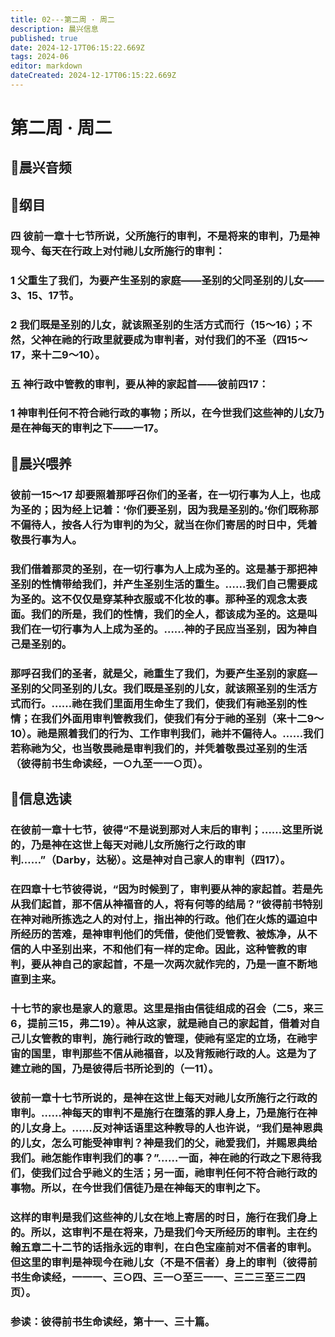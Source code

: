 ```yaml
---
title: 02---第二周 · 周二
description: 晨兴信息
published: true
date: 2024-12-17T06:15:22.669Z
tags: 2024-06
editor: markdown
dateCreated: 2024-12-17T06:15:22.669Z
---
```


# 第二周 · 周二
## 🎵晨兴音频


## 📖纲目

### 四    彼前一章十七节所说，父所施行的审判，不是将来的审判，乃是神现今、每天在行政上对付祂儿女所施行的审判：

### 1    父重生了我们，为要产生圣别的家庭——圣别的父同圣别的儿女——3、15、17节。

### 2    我们既是圣别的儿女，就该照圣别的生活方式而行（15～16）；不然，父神在祂的行政里就要成为审判者，对付我们的不圣（四15～17，来十二9～10）。

### 五    神行政中管教的审判，要从神的家起首——彼前四17：

### 1    神审判任何不符合祂行政的事物；所以，在今世我们这些神的儿女乃是在神每天的审判之下——一17。

## 📖晨兴喂养

### 彼前一15～17    却要照着那呼召你们的圣者，在一切行事为人上，也成为圣的；因为经上记着：‘你们要圣别，因为我是圣别的。’你们既称那不偏待人，按各人行为审判的为父，就当在你们寄居的时日中，凭着敬畏行事为人。

### 我们借着那灵的圣别，在一切行事为人上成为圣的。这是基于那把神圣别的性情带给我们，并产生圣别生活的重生。……我们自己需要成为圣的。这不仅仅是穿某种衣服或不化妆的事。那种圣的观念太表面。我们的所是，我们的性情，我们的全人，都该成为圣的。这是叫我们在一切行事为人上成为圣的。……神的子民应当圣别，因为神自己是圣别的。

### 那呼召我们的圣者，就是父，祂重生了我们，为要产生圣别的家庭—圣别的父同圣别的儿女。我们既是圣别的儿女，就该照圣别的生活方式而行。……祂在我们里面用生命生了我们，使我们有祂圣别的性情；在我们外面用审判管教我们，使我们有分于祂的圣别（来十二9～10）。祂是照着我们的行为、工作审判我们，祂并不偏待人。……我们若称祂为父，也当敬畏祂是审判我们的，并凭着敬畏过圣别的生活（彼得前书生命读经，一○九至一一○页）。

## 📖信息选读

### 在彼前一章十七节，彼得“不是说到那对人末后的审判；……这里所说的，乃是神在这世上每天对祂儿女所施行之行政的审判……”（Darby，达秘）。这是神对自己家人的审判（四17）。

### 在四章十七节彼得说，“因为时候到了，审判要从神的家起首。若是先从我们起首，那不信从神福音的人，将有何等的结局？”彼得前书特别在神对祂所拣选之人的对付上，指出神的行政。他们在火炼的逼迫中所经历的苦难，是神审判他们的凭借，使他们受管教、被炼净，从不信的人中圣别出来，不和他们有一样的定命。因此，这种管教的审判，要从神自己的家起首，不是一次两次就作完的，乃是一直不断地直到主来。

### 十七节的家也是家人的意思。这里是指由信徒组成的召会（二5，来三6，提前三15，弗二19）。神从这家，就是祂自己的家起首，借着对自己儿女管教的审判，施行祂行政的管理，使祂有坚定的立场，在祂宇宙的国里，审判那些不信从祂福音，以及背叛祂行政的人。这是为了建立祂的国，乃是彼得后书所论到的（一11）。

### 彼前一章十七节所说的，是神在这世上每天对祂儿女所施行之行政的审判。……神每天的审判不是施行在堕落的罪人身上，乃是施行在神的儿女身上。……反对神话语里这种教导的人也许说，“我们是神恩典的儿女，怎么可能受神审判？神是我们的父，祂爱我们，并赐恩典给我们。祂怎能作审判我们的事？”……一面，神在祂的行政之下恩待我们，使我们过合乎祂义的生活；另一面，祂审判任何不符合祂行政的事物。所以，在今世我们信徒乃是在神每天的审判之下。

### 这样的审判是我们这些神的儿女在地上寄居的时日，施行在我们身上的。所以，这审判不是在将来，乃是我们今天所经历的审判。主在约翰五章二十二节的话指永远的审判，在白色宝座前对不信者的审判。但这里的审判是神现今在祂儿女（不是不信者）身上的审判（彼得前书生命读经，一一一、三○四、三一○至三一一、三二三至三二四页）。

### 参读：彼得前书生命读经，第十一、三十篇。